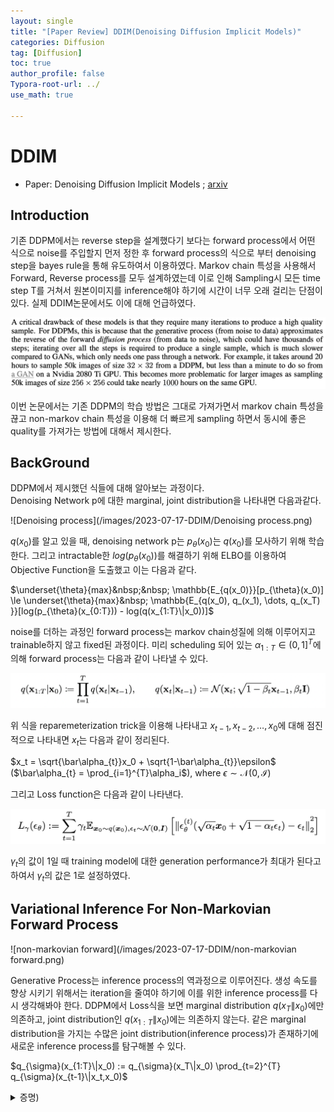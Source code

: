 ```yaml
---
layout: single
title: "[Paper Review] DDIM(Denoising Diffusion Implicit Models)"
categories: Diffusion
tag: [Diffusion]
toc: true
author_profile: false
Typora-root-url: ../
use_math: true

---
```


# DDIM 

* Paper: Denoising Diffusion Implicit Models ; [arxiv](https://arxiv.org/abs/2010.02502)	

## Introduction

기존 DDPM에서는 reverse step을 설계했다기 보다는 forward process에서 어떤 식으로 noise를 주입할지 먼저 정한 후 forward process의 식으로 부터 denoising step을 bayes rule을 통해 유도하여서 이용하였다. Markov chain 특성을 사용해서 Forward, Reverse process를 모두 설계하였는데 이로 인해 Sampling시 모든 time step T를 거쳐서 원본이미지를 inference해야 하기에 시간이 너무 오래 걸리는 단점이 있다. 실제 DDIM논문에서도 이에 대해 언급하였다.

![DDPM_drawback](/images/2023-07-17-DDIM/DDPM_drawback.png)

이번 논문에서는 기존 DDPM의 학습 방법은 그대로 가져가면서 markov chain 특성을 끊고 non-markov chain 특성을 이용해 더 빠르게 sampling 하면서 동시에 좋은 quality를 가져가는 방법에 대해서 제시한다.

## BackGround

DDPM에서 제시했던 식들에 대해 알아보는 과정이다. <br/>Denoising Network p에 대한 marginal, joint distribution을 나타내면 다음과같다.

![Denoising process](/images/2023-07-17-DDIM/Denoising process.png)

$q(x_0)$를 알고 있을 때, denoising network p는 $p_{\theta}(x_0)$는 $q(x_0)$를 모사하기 위해 학습한다. 그리고 intractable한 $log(p_{\theta}(x_0))$를 해결하기 위해 ELBO를 이용하여 Objective Function을 도출했고 이는 다음과 같다.

$\underset{\theta}{max}&nbsp;&nbsp; \mathbb{E_{q(x_0)}}[p_{\theta}(x_0)] \le \underset{\theta}{max}&nbsp; \mathbb{E_{q(x_0), q_(x_1), \dots, q_(x_T) }}[log(p_{\theta}(x_{0:T})) - log(q(x_{1:T}\|x_0))]$

noise를 더하는 과정인 forward process는 markov chain성질에 의해 이루어지고 trainable하지 않고 fixed된 과정이다. 미리 scheduling 되어 있는 $\alpha_{1:T} \in (0,1]^T$에 의해 forward process는 다음과 같이 나타낼 수 있다.

![DDPM_forward](/images/2023-07-17-DDIM/DDPM_forward.png)

위 식을 reparemeterization trick을 이용해 나타내고 $x_{t-1}, x_{t-2}, \dots, x_0$에 대해 점진적으로 나타내면 $x_t$는 다음과 같이 정리된다.

$x_t = \sqrt{\bar\alpha_{t}}x_0 + \sqrt{1-\bar\alpha_{t}}\epsilon$ ($\bar\alpha_{t} = \prod_{i=1}^{T}\alpha_i$), where $\epsilon \sim \mathcal{N}(0,\mathcal{I})$

그리고 Loss function은 다음과 같이 나타낸다.

![General_Loss](/images/2023-07-17-DDIM/General_Loss.png)

$\gamma_t$의 값이 1일 때 training model에 대한 generation performance가 최대가 된다고 하여서 $\gamma_t$의 값은 1로 설정하였다.

## Variational Inference For Non-Markovian Forward Process

![non-markovian forward](/images/2023-07-17-DDIM/non-markovian forward.png)

Generative Process는 inference process의 역과정으로 이루어진다. 생성 속도를 향상 시키기 위해서는 iteration을 줄여야 하기에 이를 위한 inference process를 다시 생각해봐야 한다. DDPM에서 Loss식을 보면 marginal distribution $q(x_{T}\|x_0)$에만 의존하고, joint distribution인 $q(x_{1:T}\|x_0)$에는 의존하지 않는다. 같은 marginal distribution을 가지는 수많은 joint distribution(inference process)가 존재하기에 새로운 inference process를 탐구해볼 수 있다.

$q_{\sigma}(x_{1:T}\|x_0) := q_{\sigma}(x_T\|x_0) \prod_{t=2}^{T} q_{\sigma}(x_{t-1}\|x_t,x_0)$ 

<details>
<summary>증명)</summary>
$\prod_{t=1}^{T} q_{\sigma}(x_t|x_{t-1},x_0) = q_{\sigma}(x_1|x_0) \times q_{\sigma}(x_2|x_1,x_0) \times \dots \times q_{\sigma}(x_T|x_{T-1},x_0)$ 
$q_{\sigma}(x_t|x_{t-1},x_0) = \frac{q_{\sigma}(x_{t-1}|x_t,x_0) q_{\sigma}(x_t|x_0)}{q_{\sigma}(x_{t-1}|x_0)}$이기에<br/>

$\prod_{t=1}^{T} q_{\sigma}(x_t|x_{t-1},x_0) = q_{\sigma}(x_1|x_0) \times \frac{q_{\sigma}(x_{1}|x_2,x_0) q_{\sigma}(x_2|x_0)}{q_{\sigma}(x_{1}|x_0)} \times \frac{q_{\sigma}(x_{2}|x_3,x_0) q_{\sigma}(x_3|x_0)}{q_{\sigma}(x_{2}|x_0)} \times \dots \times \frac{q_{\sigma}(x_{T-1}|x_T,x_0) q_{\sigma}(x_T|x_0)}{q_{\sigma}(x_{T-1}|x_0)}$<br/>

 &ensp;&emsp;&emsp;&emsp;&emsp;&emsp;&emsp;&emsp;&emsp;&emsp;&emsp;$= q_{\sigma}(x_T|x_0) \prod_{t=2}^{T} q_{\sigma}(x_{t-1}|x_t,x_0)$

</details><br/>





